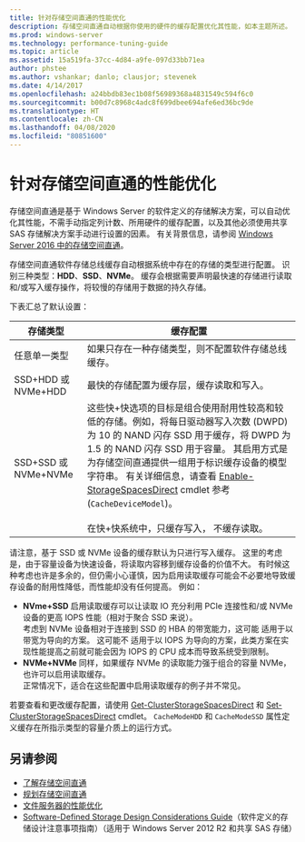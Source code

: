 ```yaml
---
title: 针对存储空间直通的性能优化
description: 存储空间直通自动根据你使用的硬件的缓存配置优化其性能，如本主题所述。
ms.prod: windows-server
ms.technology: performance-tuning-guide
ms.topic: article
ms.assetid: 15a519fa-37cc-4d84-a9fe-097d33bb71ea
author: phstee
ms.author: vshankar; danlo; clausjor; stevenek
ms.date: 4/14/2017
ms.openlocfilehash: a24bbdb83ec1b08f56989368a4831549c594f6c0
ms.sourcegitcommit: b00d7c8968c4adc8f699dbee694afe6ed36bc9de
ms.translationtype: HT
ms.contentlocale: zh-CN
ms.lasthandoff: 04/08/2020
ms.locfileid: "80851600"
---
```

# <a name="performance-tuning-for-storage-spaces-direct"></a>针对存储空间直通的性能优化

存储空间直通是基于 Windows Server 的软件定义的存储解决方案，可以自动优化其性能，不需手动指定列计数、所用硬件的缓存配置，以及其他必须使用共享 SAS 存储解决方案手动进行设置的因素。 有关背景信息，请参阅 [Windows Server 2016 中的存储空间直通](../../../../storage/storage-spaces/storage-spaces-direct-overview.md)。

存储空间直通软件存储总线缓存自动根据系统中存在的存储的类型进行配置。 识别三种类型：**HDD**、**SSD**、**NVMe**。 缓存会根据需要声明最快速的存储进行读取和/或写入缓存操作，将较慢的存储用于数据的持久存储。

下表汇总了默认设置：

| 存储类型 | 缓存配置 |
| --- | --- |
| 任意单一类型 | 如果只存在一种存储类型，则不配置软件存储总线缓存。 |
| SSD+HDD 或 NVMe+HDD | 最快的存储配置为缓存层，缓存读取和写入。 |
| SSD+SSD 或 NVMe+NVMe | 这些快+快选项的目标是组合使用耐用性较高和较低的存储。例如，将每日驱动器写入次数 (DWPD) 为 10 的 NAND 闪存 SSD 用于缓存，将 DWPD 为 1.5 的 NAND 闪存 SSD 用于容量。 其启用方式是为存储空间直通提供一组用于标识缓存设备的模型字符串。 有关详细信息，请查看 [Enable-StorageSpacesDirect](https://technet.microsoft.com/library/mt589697.aspx) cmdlet 参考 (`CacheDeviceModel`)。 <br><br>在快+快系统中，只缓存写入， 不缓存读取。 |

请注意，基于 SSD 或 NVMe 设备的缓存默认为只进行写入缓存。 这里的考虑是，由于容量设备为快速设备，将读取内容移到缓存设备的价值不大。 有时候这种考虑也许是多余的，但仍需小心谨慎，因为启用读取缓存可能会不必要地导致缓存设备的耐用性降低，而性能却没有任何提高。 例如：

* **NVme+SSD** 启用读取缓存可以让读取 IO 充分利用 PCIe 连接性和/或 NVMe 设备的更高 IOPS 性能（相对于聚合 SSD 来说）。 <br>考虑到 NVMe 设备相对于连接到 SSD 的 HBA 的带宽能力，这可能  适用于以带宽为导向的方案。 这可能不  适用于以 IOPS 为导向的方案，此类方案在实现性能提高之前就可能会因为 IOPS 的 CPU 成本而导致系统受到限制。
* **NVMe+NVMe** 同样，如果缓存 NVMe 的读取能力强于组合的容量 NVMe，也许可以启用读取缓存。 <br>正常情况下，适合在这些配置中启用读取缓存的例子并不常见。

若要查看和更改缓存配置，请使用 [Get-ClusterStorageSpacesDirect](https://technet.microsoft.com/library/mt634616.aspx) 和 [Set-ClusterStorageSpacesDirect](https://technet.microsoft.com/library/mt763265.aspx) cmdlet。 `CacheModeHDD` 和 `CacheModeSSD` 属性定义缓存在所指示类型的容量介质上的运行方式。

## <a name="see-also"></a>另请参阅

- [了解存储空间直通](../../../../storage/storage-spaces/understand-storage-spaces-direct.md)
- [规划存储空间直通](../../../../storage/storage-spaces/plan-storage-spaces-direct.md)
- [文件服务器的性能优化](../../role/file-server/index.md)
- [Software-Defined Storage Design Considerations Guide](https://technet.microsoft.com/library/mt243829.aspx)（软件定义的存储设计注意事项指南）（适用于 Windows Server 2012 R2 和共享 SAS 存储）

